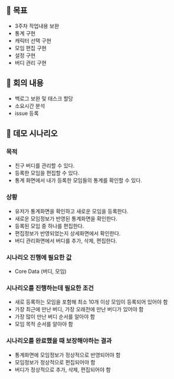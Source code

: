 ## 🎯 목표

- 3주차 작업내용 보완
- 통계 구현
- 캐릭터 선택 구현
- 모임 편집 구현
- 설정 구현
- 버디 관리 구현

## 📝 회의 내용

- 백로그 보완 및 태스크 할당
- 소요시간 분석
- issue 등록

## 📃 데모 시나리오 

### 목적

- 친구 버디를 관리할 수 있다.
- 등록한 모임을 편집할 수 있다.
- 통계 화면에서 내가 등록한 모임들의 통계를 확인할 수 있다.

### 상황

- 유저가 통계화면을 확인하고 새로운 모임을 등록한다.
- 새로운 모임정보가 반영된 통계화면을 확인한다.
- 등록된 모임 중 하나를 편집한다.
- 편집정보가 반영되었는지 상세화면에서 확인한다.
- 버디 관리화면에서 버디를 추가, 삭제, 편집한다.

### 시나리오 진행에 필요한 값 

- Core Data (버디, 모임)

### 시나리오를 진행하는데 필요한 조건

- 새로 등록하는 모임을 포함해 최소 10개 이상 모임이 등록되어 있어야 함
- 가장 최근에 만난 버디, 가장 오래전에 만난 버디가 있어야 함
- 가장 많이 만난 버디 순서를 알아야 함
- 모임 목적 순서를 알아야 함

### 시나리오를 완료했을 때 보장해야하는 결과 

- 통계화면에 모임정보가 정상적으로 반영되어야 함
- 모임정보가 정상적으로 편집되어야 함
- 버디가 정상적으로 추가, 삭제, 편집되어야 함
